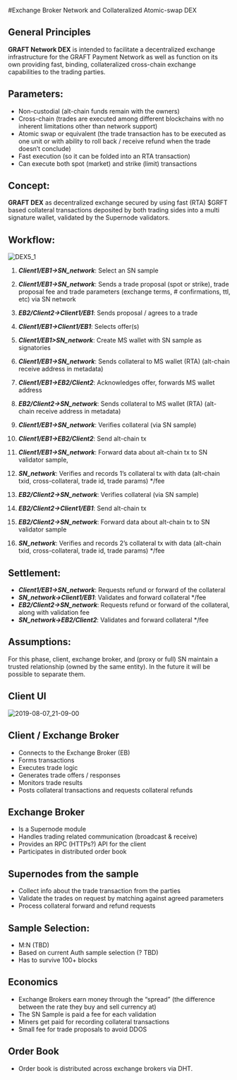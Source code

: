 #Exchange Broker Network and Collateralized Atomic-swap DEX

## General Principles 

**GRAFT Network DEX**  is intended to facilitate a decentralized exchange infrastructure for the GRAFT Payment Network as well as function on its own providing fast, binding, collateralized cross-chain exchange capabilities to the trading parties.

## Parameters:

- Non-custodial (alt-chain funds remain with the owners)
- Cross-chain (trades are executed among different blockchains with no inherent limitations other than network support)
- Atomic swap or equivalent (the trade transaction has to be executed as one unit or with ability to roll back / receive refund when the trade doesn’t conclude)
- Fast execution (so it can be folded into an RTA transaction)
- Can execute both spot (market) and strike (limit) transactions

## Concept:

**GRAFT DEX** as decentralized exchange secured by using fast (RTA) $GRFT based collateral transactions deposited by both trading sides into a multi signature wallet, validated by the Supernode validators.

## Workflow:

![DEX5_1](https://user-images.githubusercontent.com/45132833/62647271-d4cd5d80-b958-11e9-9706-8af2ef8a2f91.png)


1. _**Client1/EB1->SN_network**_: Select an SN sample
2. _**Client1/EB1->SN_network**_: Sends a trade proposal (spot or strike), trade proposal fee and trade parameters (exchange terms, # confirmations, ttl, etc) via SN network
3. _**EB2/Client2->Client1/EB1**_: Sends proposal / agrees to a trade
4. _**Client1/EB1->Client1/EB1**_: Selects offer(s)
5. _**Client1/EB1>SN_network**_: Create MS wallet with SN sample as signatories
6. _**Client1/EB1->SN_network**_: Sends collateral to MS wallet (RTA) (alt-chain receive address in metadata)

7. _**Client1/EB1->EB2/Client2**_: Acknowledges offer, forwards MS wallet address
8. _**EB2/Client2->SN_network**_: Sends collateral to MS wallet (RTA) (alt-chain receive address in metadata)
9. _**Client1/EB1->SN_network**_: Verifies collateral (via SN sample)

10. _**Client1/EB1->EB2/Client2**_: Send alt-chain tx 
11. _**Client1/EB1->SN_network**_: Forward data about alt-chain tx to SN validator sample, 
12. _**SN_network**_: Verifies and records 1’s collateral tx with data (alt-chain txid, cross-collateral, trade id, trade params) */fee
13. _**EB2/Client2->SN_network**_: Verifies collateral (via SN sample)
14. _**EB2/Client2->Client1/EB1**_: Send alt-chain tx
15. _**EB2/Client2->SN_network**_: Forward data about alt-chain tx to SN validator sample
16. _**SN_network**_: Verifies and records 2’s collateral tx with data (alt-chain txid, cross-collateral, trade id, trade params) */fee


## Settlement:

- _**Client1/EB1->SN_network**_: Requests refund or forward of the collateral
- _**SN_network->Client1/EB1**_: Validates and forward collateral */fee
- _**EB2/Client2->SN_network**_: Requests refund or forward of the collateral, along with validation fee
- _**SN_network->EB2/Client2**_: Validates and forward collateral */fee


## Assumptions:

For this phase, client, exchange broker, and (proxy or full) SN maintain a trusted relationship (owned by the same entity).  In the future it will be possible to separate them.


## Client UI

![2019-08-07_21-09-00](https://user-images.githubusercontent.com/45132833/62646777-badf4b00-b957-11e9-944d-d487f8888593.jpg)

## Client / Exchange Broker

- Connects to the Exchange Broker (EB)
- Forms transactions
- Executes trade logic
- Generates trade offers / responses
- Monitors trade results
- Posts collateral transactions and requests collateral refunds 

## Exchange Broker

- Is a Supernode module
- Handles trading related communication (broadcast & receive)
- Provides an RPC (HTTPs?) API for the client
- Participates in distributed order book

## Supernodes from the sample

- Collect info about the trade transaction from the parties
- Validate the trades on request by matching against agreed parameters
- Process collateral forward and refund requests

## Sample Selection:

- M:N (TBD)
- Based on current Auth sample selection (? TBD)
- Has to survive 100+ blocks

## Economics

- Exchange Brokers earn money through the “spread” (the difference between the rate they buy and sell currency at)
- The SN Sample is paid a fee for each validation
- Miners get paid for recording collateral transactions
- Small fee for trade proposals to avoid DDOS

## Order Book

- Order book is distributed across exchange brokers via DHT.

